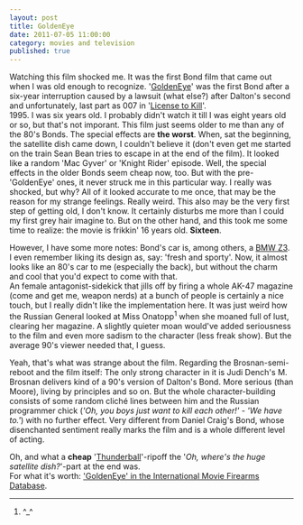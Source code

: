 ```yaml
---
layout: post
title: GoldenEye
date: 2011-07-05 11:00:00
category: movies and television
published: true
---
```

Watching this film shocked me. It was the first Bond film that came out when I was old enough to recognize. '[GoldenEye](http://www.imdb.com/title/tt0113189/)' was the first Bond after a six-year interruption caused by a lawsuit (what else?) after Dalton's second and unfortunately, last part as 007 in '[License to Kill](http://www.imdb.com/title/tt0097742/)'.  
1995. I was six years old. I probably didn't watch it till I was eight years old or so, but that's not imporant. This film just seems older to me than any of the 80's Bonds. The special effects are **the worst**. When, sat the beginning, the satellite dish came down, I couldn't believe it (don't even get me started on the train Sean Bean tries to escape in at the end of the film). It looked like a random 'Mac Gyver' or 'Knight Rider' episode. Well, the special effects in the older Bonds seem cheap now, too. But with the pre-'GoldenEye' ones, it never struck me in this particular way. I really was shocked, but why? 
All of it looked accurate to me once, that may be the reason for my strange feelings. Really weird. This also may be the very first step of getting old, I don't know. It certainly disturbs me more than I could my first grey hair imagine to. But on the other hand, and this took me some time to realize: the movie is frikkin' 16 years old. **Sixteen**.

However, I have some more notes: Bond's car is, among others, a [BMW Z3](http://en.wikipedia.org/wiki/Bmw_z3). I even remember liking its design as, say: 'fresh and sporty'. Now, it almost looks like an 80's car to me (especially the back), but without the charm and cool that you'd expect to come with that.  
An female antagonist-sidekick that jills off by firing a whole AK-47 magazine (come and get me, weapon nerds) at a bunch of people is certainly a nice touch, but I really didn't like the implementation here. It was just weird how the Russian General looked at Miss Onatopp<sup>1</sup> when she moaned full of lust, clearing her magazine. A slightly quieter moan would've added seriousness to the film and even more sadism to the character (less freak show). But the average 90's viewer needed that, I guess.

Yeah, that's what was strange about the film. Regarding the Brosnan-semi-reboot and the film itself: The only strong character in it is Judi Dench's M. Brosnan delivers kind of a 90's version of Dalton's Bond. More serious (than Moore), living by principles and so on. But the whole character-building consists of some random cliché lines between him and the Russian programmer chick (*'Oh, you boys just want to kill each other!' - 'We have to.'*) with no further effect. Very different from Daniel Craig's Bond, whose disenchanted sentiment really marks the film and is a whole different level of acting.

Oh, and what a **cheap** '[Thunderball](http://www.imdb.com/title/tt0059800/)'-ripoff the '*Oh, where's the huge satellite dish?*'-part at the end was.  
For what it's worth: ['GoldenEye' in the International Movie Firearms Database](http://www.imfdb.org/wiki/GoldenEye).

---
1. ^_^
